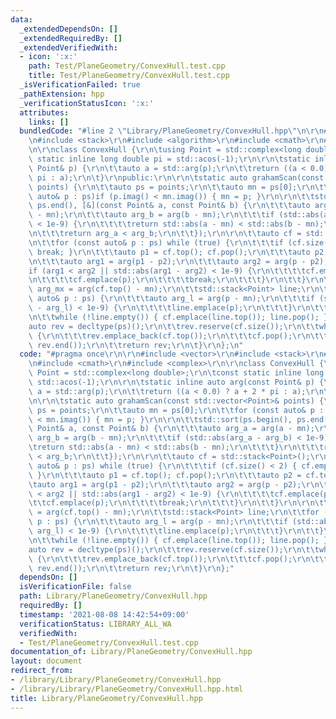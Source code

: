 ```yaml
---
data:
  _extendedDependsOn: []
  _extendedRequiredBy: []
  _extendedVerifiedWith:
  - icon: ':x:'
    path: Test/PlaneGeometry/ConvexHull.test.cpp
    title: Test/PlaneGeometry/ConvexHull.test.cpp
  _isVerificationFailed: true
  _pathExtension: hpp
  _verificationStatusIcon: ':x:'
  attributes:
    links: []
  bundledCode: "#line 2 \"Library/PlaneGeometry/ConvexHull.hpp\"\n\r\n#include <vector>\r\
    \n#include <stack>\r\n#include <algorithm>\r\n#include <cmath>\r\n#include <complex>\r\
    \n\r\nclass ConvexHull {\r\n\tusing Point = std::complex<long double>;\r\n\tconst\
    \ static inline long double pi = std::acos(-1);\r\n\r\n\tstatic inline auto arg(const\
    \ Point& p) {\r\n\t\tauto a = std::arg(p);\r\n\t\treturn ((a < 0.0) ? a + 2 *\
    \ pi : a);\r\n\t}\r\npublic:\r\n\r\n\tstatic auto grahamScan(const std::vector<Point>&\
    \ points) {\r\n\t\tauto ps = points;\r\n\t\tauto mn = ps[0];\r\n\t\tfor (const\
    \ auto& p : ps)if (p.imag() < mn.imag()) { mn = p; }\r\n\r\n\t\tstd::sort(ps.begin(),\
    \ ps.end(), [&](const Point& a, const Point& b) {\r\n\t\t\tauto arg_a = arg(a\
    \ - mn);\r\n\t\t\tauto arg_b = arg(b - mn);\r\n\t\t\tif (std::abs(arg_a - arg_b)\
    \ < 1e-9) {\r\n\t\t\t\treturn std::abs(a - mn) < std::abs(b - mn);\r\n\t\t\t}\r\
    \n\t\t\treturn arg_a < arg_b;\r\n\t\t});\r\n\r\n\t\tauto cf = std::stack<Point>();\r\
    \n\t\tfor (const auto& p : ps) while (true) {\r\n\t\t\tif (cf.size() < 2) { cf.emplace(p);\
    \ break; }\r\n\t\t\tauto p1 = cf.top(); cf.pop();\r\n\t\t\tauto p2 = cf.top();\r\
    \n\t\t\tauto arg1 = arg(p1 - p2);\r\n\t\t\tauto arg2 = arg(p - p2);\r\n\t\t\t\
    if (arg1 < arg2 || std::abs(arg1 - arg2) < 1e-9) {\r\n\t\t\t\tcf.emplace(p1);\r\
    \n\t\t\t\tcf.emplace(p);\r\n\t\t\t\tbreak;\r\n\t\t\t}\r\n\t\t}\r\n\r\n\t\tauto\
    \ arg_mx = arg(cf.top() - mn);\r\n\t\tstd::stack<Point> line;\r\n\t\tfor (const\
    \ auto& p : ps) {\r\n\t\t\tauto arg_l = arg(p - mn);\r\n\t\t\tif (std::abs(arg_mx\
    \ - arg_l) < 1e-9) {\r\n\t\t\t\tline.emplace(p);\r\n\t\t\t}\r\n\t\t}\r\n\t\tcf.pop();\r\
    \n\t\twhile (!line.empty()) { cf.emplace(line.top()); line.pop(); }\r\n\r\n\t\t\
    auto rev = decltype(ps)();\r\n\t\trev.reserve(cf.size());\r\n\t\twhile (!cf.empty())\
    \ {\r\n\t\t\trev.emplace_back(cf.top());\r\n\t\t\tcf.pop();\r\n\t\t}\r\n\t\tstd::reverse(rev.begin(),\
    \ rev.end());\r\n\t\treturn rev;\r\n\t}\r\n};\n"
  code: "#pragma once\r\n\r\n#include <vector>\r\n#include <stack>\r\n#include <algorithm>\r\
    \n#include <cmath>\r\n#include <complex>\r\n\r\nclass ConvexHull {\r\n\tusing\
    \ Point = std::complex<long double>;\r\n\tconst static inline long double pi =\
    \ std::acos(-1);\r\n\r\n\tstatic inline auto arg(const Point& p) {\r\n\t\tauto\
    \ a = std::arg(p);\r\n\t\treturn ((a < 0.0) ? a + 2 * pi : a);\r\n\t}\r\npublic:\r\
    \n\r\n\tstatic auto grahamScan(const std::vector<Point>& points) {\r\n\t\tauto\
    \ ps = points;\r\n\t\tauto mn = ps[0];\r\n\t\tfor (const auto& p : ps)if (p.imag()\
    \ < mn.imag()) { mn = p; }\r\n\r\n\t\tstd::sort(ps.begin(), ps.end(), [&](const\
    \ Point& a, const Point& b) {\r\n\t\t\tauto arg_a = arg(a - mn);\r\n\t\t\tauto\
    \ arg_b = arg(b - mn);\r\n\t\t\tif (std::abs(arg_a - arg_b) < 1e-9) {\r\n\t\t\t\
    \treturn std::abs(a - mn) < std::abs(b - mn);\r\n\t\t\t}\r\n\t\t\treturn arg_a\
    \ < arg_b;\r\n\t\t});\r\n\r\n\t\tauto cf = std::stack<Point>();\r\n\t\tfor (const\
    \ auto& p : ps) while (true) {\r\n\t\t\tif (cf.size() < 2) { cf.emplace(p); break;\
    \ }\r\n\t\t\tauto p1 = cf.top(); cf.pop();\r\n\t\t\tauto p2 = cf.top();\r\n\t\t\
    \tauto arg1 = arg(p1 - p2);\r\n\t\t\tauto arg2 = arg(p - p2);\r\n\t\t\tif (arg1\
    \ < arg2 || std::abs(arg1 - arg2) < 1e-9) {\r\n\t\t\t\tcf.emplace(p1);\r\n\t\t\
    \t\tcf.emplace(p);\r\n\t\t\t\tbreak;\r\n\t\t\t}\r\n\t\t}\r\n\r\n\t\tauto arg_mx\
    \ = arg(cf.top() - mn);\r\n\t\tstd::stack<Point> line;\r\n\t\tfor (const auto&\
    \ p : ps) {\r\n\t\t\tauto arg_l = arg(p - mn);\r\n\t\t\tif (std::abs(arg_mx -\
    \ arg_l) < 1e-9) {\r\n\t\t\t\tline.emplace(p);\r\n\t\t\t}\r\n\t\t}\r\n\t\tcf.pop();\r\
    \n\t\twhile (!line.empty()) { cf.emplace(line.top()); line.pop(); }\r\n\r\n\t\t\
    auto rev = decltype(ps)();\r\n\t\trev.reserve(cf.size());\r\n\t\twhile (!cf.empty())\
    \ {\r\n\t\t\trev.emplace_back(cf.top());\r\n\t\t\tcf.pop();\r\n\t\t}\r\n\t\tstd::reverse(rev.begin(),\
    \ rev.end());\r\n\t\treturn rev;\r\n\t}\r\n};"
  dependsOn: []
  isVerificationFile: false
  path: Library/PlaneGeometry/ConvexHull.hpp
  requiredBy: []
  timestamp: '2021-08-08 14:42:54+09:00'
  verificationStatus: LIBRARY_ALL_WA
  verifiedWith:
  - Test/PlaneGeometry/ConvexHull.test.cpp
documentation_of: Library/PlaneGeometry/ConvexHull.hpp
layout: document
redirect_from:
- /library/Library/PlaneGeometry/ConvexHull.hpp
- /library/Library/PlaneGeometry/ConvexHull.hpp.html
title: Library/PlaneGeometry/ConvexHull.hpp
---
```


